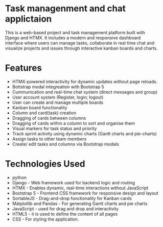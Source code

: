 # Task managenment and chat applictaion
This is a web-based project and task management platform built with Django and HTMX. It includes a modern and responsive dashboard interface
where users can manage tasks, collaborate in real time chat and visualize projects and issues through interactive kanban boards and charts.


# Features
* HTMX-powered interactivity for dynamic updates without page reloads.
* Bottstrap modal integreation with Bootstrap 5
* Cummunication and real-time chat system (direct messages and group)
* User account system (Register, login; logout)
* User can create and manage multiple boards
* Kanban board functionality
* Column and card(task) creation
* Dragging of cards between columns
* Dragging of cards within a column to sort and organise them
* Visual markers for task status and priority
* Track sprint activity using dynamic charts (Gantt charts and pie-charts)
* Assign tasks to other team members
* Create/ edit tasks and columns via Bootstrap modals


# Technologies Used
* python
* Django - Web framework used for backend logic and routing
* HTMX - Enables dynamic, real-time interactions without JavaScript
* Bootstrap 5 - Frontend CSS framework for responsive design and layout
* SortableJS - Drag-and-drop functionality for Kanban cards
* Matplotlib and Pandas -  For generating Gantt charts and pie charts
* JavaScript - used for drag and drop and interactivity
* HTML5 - it is used to define the content of all pages
* CSS - For styling the application.
 
   
